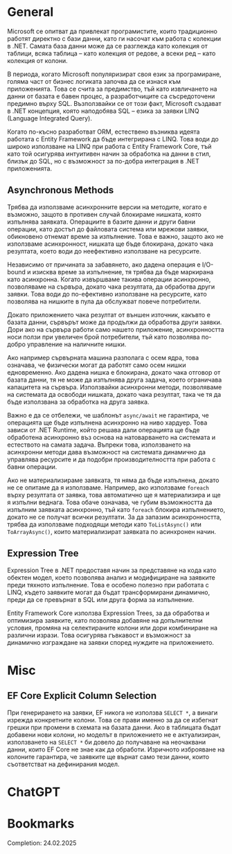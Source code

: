 # General
Microsoft се опитват да привлекат програмистите, които традиционно работят директно с бази данни, като ги насочат към работа с колекции в .NET. Самата база данни може да се разглежда като колекция от таблици, всяка таблица – като колекция от редове, а всеки ред – като колекция от колони.

В периода, когато Microsoft популяризират своя език за програмиране, голяма част от бизнес логиката започва да се изнася към приложенията. Това се счита за предимство, тъй като извличането на данни от базата е бавен процес, а разработчиците са съсредоточени предимно върху SQL. Възползвайки се от този факт, Microsoft създават в .NET концепция, която наподобява SQL – езика за заявки LINQ (Language Integrated Query).

Когато по-късно разработват ORM, естествено възниква идеята работата с Entity Framework да бъде интегрирана с LINQ. Това води до широко използване на LINQ при работа с Entity Framework Core, тъй като той осигурява интуитивен начин за обработка на данни в стил, близък до SQL, но с възможност за по-добра интеграция в .NET приложенията.
## Asynchronous Methods
Трябва да използваме асинхронните версии на методите, когато е възможно, защото в противен случай блокираме нишката, която изпълнява заявката. Операциите в базите данни и други бавни операции, като достъп до файловата система или мрежови заявки, обикновено отнемат време за изпълнение. Това е важно, защото ако не използваме асинхронност, нишката ще бъде блокирана, докато чака резултата, което води до неефективно използване на ресурсите.

Независимо от причината за забавянето, ако дадена операция е I/O-bound и изисква време за изпълнение, тя трябва да бъде маркирана като асинхронна. Когато извършваме такива операции асинхронно, позволяваме на сървъра, докато чака резултата, да обработва други заявки. Това води до по-ефективно използване на ресурсите, като позволява на нишките в пула да обслужват повече потребители.

Докато приложението чака резултат от външен източник, какъвто е базата данни, сървърът може да продължи да обработва други заявки. Дори ако на сървъра работи само нашето приложение, асинхронността носи ползи при увеличен брой потребители, тъй като позволява по-добро управление на наличните нишки.

Ако например сървърната машина разполага с осем ядра, това означава, че физически могат да работят само осем нишки едновременно. Ако дадена нишка е блокирана, докато чака отговор от базата данни, тя не може да изпълнява друга задача, което ограничава капацитета на сървъра. Използвайки асинхронни методи, позволяваме на системата да освободи нишката, докато чака резултат, така че тя да бъде използвана за обработка на друга заявка.

Важно е да се отбележи, че шаблонът `async/await` не гарантира, че операцията ще бъде изпълнена асинхронно на ниво хардуер. Това зависи от .NET Runtime, който решава дали операцията ще бъде обработена асинхронно въз основа на натоварването на системата и естеството на самата задача. Въпреки това, използването на асинхронни методи дава възможност на системата динамично да управлява ресурсите и да подобри производителността при работа с бавни операции.

Ако не материализираме заявката, тя няма да бъде изпълнена, докато не се опитаме да я използваме. Например, ако използваме `foreach` върху резултата от заявка, това автоматично ще я материализира и ще я изпълни веднага. Това обаче означава, че губим възможността да изпълним заявката асинхронно, тъй като `foreach` блокира изпълнението, докато не се получат всички резултати. За да запазим асинхронността, трябва да използваме подходящи методи като `ToListAsync()` или `ToArrayAsync()`, които материализират заявката по асинхронен начин.
## Expression Tree
Expression Tree в .NET предоставя начин за представяне на кода като обектен модел, което позволява анализ и модифициране на заявките преди тяхното изпълнение. Това е особено полезно при работата с LINQ, където заявките могат да бъдат трансформирани динамично, преди да се превърнат в SQL или друга форма за изпълнение.

Entity Framework Core използва Expression Trees, за да обработва и оптимизира заявките, като позволява добавяне на допълнителни условия, промяна на селектираните колони или дори комбиниране на различни изрази. Това осигурява гъвкавост и възможност за динамично изграждане на заявки според нуждите на приложението.
# Misc
## EF Core Explicit Column Selection
При генерирането на заявки, EF никога не използва `SELECT *`, а винаги изрежда конкретните колони. Това се прави именно за да се избегнат грешки при промени в схемата на базата данни. Ако в таблицата бъдат добавени нови колони, но моделът в приложението не е актуализиран, използването на `SELECT *` би довело до получаване на неочаквани данни, които EF Core не знае как да обработи. Изричното изброяване на колоните гарантира, че заявките ще върнат само тези данни, които съответстват на дефинирания модел.
# ChatGPT
# Bookmarks
Completion: 24.02.2025